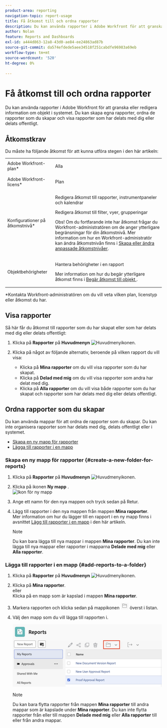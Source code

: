 ```yaml
---
product-area: reporting
navigation-topic: report-usage
title: Få åtkomst till och ordna rapporter
description: Du kan använda rapporter i Adobe Workfront för att granska eller redigera information om objekt i systemet. Du kan skapa egna rapporter, ordna de rapporter som du skapar och visa rapporter som har delats med dig eller delats offentligt.
author: Nolan
feature: Reports and Dashboards
exl-id: a444d863-12a8-43d0-ae84-ee24863ad87b
source-git-commit: da574efdede5aee34518f251cabdfe96983a69eb
workflow-type: tm+mt
source-wordcount: '520'
ht-degree: 0%

---
```


# Få åtkomst till och ordna rapporter

Du kan använda rapporter i Adobe Workfront för att granska eller redigera information om objekt i systemet. Du kan skapa egna rapporter, ordna de rapporter som du skapar och visa rapporter som har delats med dig eller delats offentligt.

## Åtkomstkrav

Du måste ha följande åtkomst för att kunna utföra stegen i den här artikeln:

<table style="table-layout:auto"> 
 <col> 
 <col> 
 <tbody> 
  <tr> 
   <td role="rowheader">Adobe Workfront-plan*</td> 
   <td> <p>Alla</p> </td> 
  </tr> 
  <tr> 
   <td role="rowheader">Adobe Workfront-licens*</td> 
   <td> <p>Plan </p> </td> 
  </tr> 
  <tr> 
   <td role="rowheader">Konfigurationer på åtkomstnivå*</td> 
   <td> <p>Redigera åtkomst till rapporter, instrumentpaneler och kalendrar</p> <p>Redigera åtkomst till filter, vyer, grupperingar</p> <p>Obs! Om du fortfarande inte har åtkomst frågar du Workfront-administratören om de anger ytterligare begränsningar för din åtkomstnivå. Mer information om hur en Workfront-administratör kan ändra åtkomstnivån finns i <a href="../../../administration-and-setup/add-users/configure-and-grant-access/create-modify-access-levels.md" class="MCXref xref">Skapa eller ändra anpassade åtkomstnivåer</a>.</p> </td> 
  </tr> 
  <tr> 
   <td role="rowheader">Objektbehörigheter</td> 
   <td> <p>Hantera behörigheter i en rapport</p> <p>Mer information om hur du begär ytterligare åtkomst finns i <a href="../../../workfront-basics/grant-and-request-access-to-objects/request-access.md" class="MCXref xref">Begär åtkomst till objekt </a>.</p> </td> 
  </tr> 
 </tbody> 
</table>

&#42;Kontakta Workfront-administratören om du vill veta vilken plan, licenstyp eller åtkomst du har.

## Visa rapporter

Så här får du åtkomst till rapporter som du har skapat eller som har delats med dig eller delats offentligt:

1. Klicka på **Rapporter** på **Huvudmenyn** ![Huvudmenyikonen](assets/main-menu-icon.png).

1. Klicka på något av följande alternativ, beroende på vilken rapport du vill visa:

   * Klicka på **Mina rapporter** om du vill visa rapporter som du har skapat.
   * Klicka på **Delad med mig** om du vill visa rapporter som andra har delat med dig.
   * Klicka på **Alla rapporter** om du vill visa både rapporter som du har skapat och rapporter som har delats med dig eller delats offentligt.

## Ordna rapporter som du skapar

Du kan använda mappar för att ordna de rapporter som du skapar. Du kan inte organisera rapporter som har delats med dig, delats offentligt eller i systemet.

* [Skapa en ny mapp för rapporter](#create-a-new-folder-for-reports)
* [Lägga till rapporter i en mapp](#add-reports-to-a-folder)

### Skapa en ny mapp för rapporter {#create-a-new-folder-for-reports}

1. Klicka på **Rapporter** på **Huvudmenyn** ![Huvudmenyikonen](assets/main-menu-icon.png).

1. Klicka på ikonen **Ny mapp** .\
   ![Ikon för ny mapp](assets/nwe-new-folder-350x346.png)

1. Ange ett namn för den nya mappen och tryck sedan på Retur.
1. Lägg till rapporter i den nya mappen från mappen **Mina rapporter**.\
   Mer information om hur du lägger till en rapport i en ny mapp finns i avsnittet [Lägg till rapporter i en mapp](#add-reports-to-a-folder) i den här artikeln.

   >[!NOTE]
   >
   >Du kan bara lägga till nya mappar i mappen **Mina rapporter**. Du kan inte lägga till nya mappar eller rapporter i mapparna **Delade med mig** eller **Alla rapporter**.

### Lägga till rapporter i en mapp {#add-reports-to-a-folder}

1. Klicka på **Rapporter** på **Huvudmenyn** ![Huvudmenyikonen](assets/main-menu-icon.png).

1. Klicka på **Mina rapporter**.\
   eller\
   Klicka på en mapp som är kapslad i mappen **Mina rapporter**.

1. Markera rapporten och klicka sedan på mappikonen ![Mappikon](assets/folder-icon.png) överst i listan.

1. Välj den mapp som du vill lägga till rapporten i.

   ![Välj en mapp att flytta rapporten till](assets/choose-folder.png)

   >[!NOTE]
   >
   >Du kan bara flytta rapporter från mappen **Mina rapporter** till andra mappar som är kapslade under **Mina rapporter**. Du kan inte flytta rapporter från eller till mappen **Delade med mig** eller **Alla rapporter** till eller från andra mappar.




